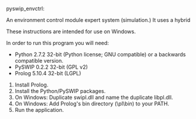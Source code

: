 pyswip_envctrl:

An environment control module expert system (simulation.) It uses a hybrid 

These instructions are intended for use on Windows.

In order to run this program you will need:

* Python 2.7.2 32-bit (Python license; GNU compatible) or a backwards compatible version.
* PySWIP 0.2.2 32-bit (GPL v2)
* Prolog 5.10.4 32-bit (LGPL)
	
1) Install Prolog.
2) Install the Python/PySWIP packages.
3) On Windows: Duplicate swipl.dll and name the duplicate libpl.dll.
4) On Windows: Add Prolog's bin directory (\pl\bin) to your PATH.
5) Run the application.
